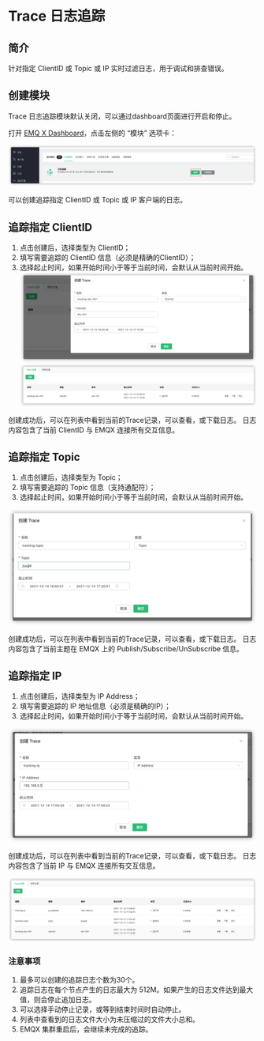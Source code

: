 # Trace 日志追踪

## 简介
针对指定 ClientID 或 Topic 或 IP 实时过滤日志，用于调试和排查错误。

## 创建模块

Trace 日志追踪模块默认关闭，可以通过dashboard页面进行开启和停止。

打开 [EMQ X Dashboard](http://127.0.0.1:18083/#/modules)，点击左侧的 “模块” 选项卡：

![image-202112140001](./assets/trace_module.png)

可以创建追踪指定 ClientID 或 Topic 或 IP 客户端的日志。
## 追踪指定 ClientID

1. 点击创建后，选择类型为 ClientID；
2. 填写需要追踪的 ClientID 信息（必须是精确的ClientID）；
3. 选择起止时间，如果开始时间小于等于当前时间，会默认从当前时间开始。
![image-202112140002](./assets/trace_create_clientid.png)
![image-202112140003](./assets/trace_clientid.png)

创建成功后，可以在列表中看到当前的Trace记录，可以查看，或下载日志。
日志内容包含了当前 ClientID 与 EMQX 连接所有交互信息。

## 追踪指定 Topic

1. 点击创建后，选择类型为 Topic；
2. 填写需要追踪的 Topic 信息（支持通配符）；
3. 选择起止时间，如果开始时间小于等于当前时间，会默认从当前时间开始。

![image-202112140004](./assets/trace_create_topic.png)

创建成功后，可以在列表中看到当前的Trace记录，可以查看，或下载日志。
日志内容包含了当前主题在 EMQX 上的 Publish/Subscribe/UnSubscribe 信息。

## 追踪指定 IP

1. 点击创建后，选择类型为 IP Address；
2. 填写需要追踪的 IP 地址信息（必须是精确的IP）；
3. 选择起止时间，如果开始时间小于等于当前时间，会默认从当前时间开始。

![image-202112140005](./assets/trace_create_ip.png)

创建成功后，可以在列表中看到当前的Trace记录，可以查看，或下载日志。
日志内容包含了当前 IP 与 EMQX 连接所有交互信息。

![image-202112140006](./assets/trace_list.png)

### 注意事项

1. 最多可以创建的追踪日志个数为30个。
2. 追踪日志在每个节点产生的日志最大为 512M。如果产生的日志文件达到最大值，则会停止追加日志。
3. 可以选择手动停止记录，或等到结束时间时自动停止。
4. 列表中查看到的日志文件大小为未压缩过的文件大小总和。
5. EMQX 集群重启后，会继续未完成的追踪。

